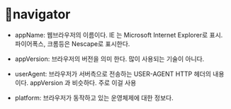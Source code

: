 # 🎄navigator

- appName: 웹브라우저의 이름이다. IE 는 Microsoft Internet Explorer로 표시. 파이어폭스, 크롬등은 Nescape로 표시한다.

- appVersion: 브라우저의 버전을 의미 한다. 많이 사용되는 기술이 아니다.

- userAgent: 브라우저가 서버측으로 전송하는 USER-AGENT HTTP 헤더의 내용이다. appVersion 과 비슷하다. 주로 이걸 사용

* platform: 브라우저가 동작하고 있는 운영체제에 대한 정보다.
